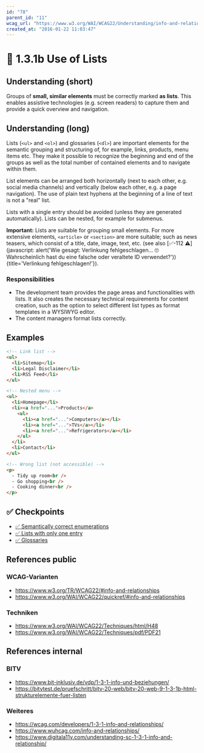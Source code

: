 ```yaml
---
id: "78"
parent_id: "11"
wcag_url: "https://www.w3.org/WAI/WCAG22/Understanding/info-and-relationships.html"
created_at: "2016-01-22 11:03:47"
---
```


# 📜 1.3.1b Use of Lists

## Understanding (short)

Groups of **small, similar elements** must be correctly marked **as lists**. This enables assistive technologies (e.g. screen readers) to capture them and provide a quick overview and navigation.

## Understanding (long)

Lists (`<ul>` and `<ol>`) and glossaries (`<dl>`) are important elements for the semantic grouping and structuring of, for example, links, products, menu items etc. They make it possible to recognize the beginning and end of the groups as well as the total number of contained elements and to navigate within them.

List elements can be arranged both horizontally (next to each other, e.g. social media channels) and vertically (below each other, e.g. a page navigation). The use of plain text hyphens at the beginning of a line of text is not a "real" list.

Lists with a single entry should be avoided (unless they are generated automatically). Lists can be nested, for example for submenus.

**Important:** Lists are suitable for grouping small elements. For more extensive elements, `<article>` or `<section>` are more suitable; such as news teasers, which consist of a title, date, image, text, etc. (see also [✅-112 ⚠️](javascript: alert('Wie gesagt: Verlinkung fehlgeschlagen... 🙄 Wahrscheinlich hast du eine falsche oder veraltete ID verwendet?')){title='Verlinkung fehlgeschlagen!'}).

### Responsibilities

- The development team provides the page areas and functionalities with lists. It also creates the necessary technical requirements for content creation, such as the option to select different list types as format templates in a WYSIWYG editor.
- The content managers format lists correctly.

## Examples

```html
<!-- Link list -->
<ul>
  <li>Sitemap</li>
  <li>Legal Disclaimer</li>
  <li>RSS Feed</li>
</ul>

<!-- Nested menu -->
<ul>
  <li>Homepage</li>
  <li><a href="...">Products</a>
    <ul>
      <li><a href="...">Computers</a></li>
      <li><a href="...">TVs</a></li>
      <li><a href="...">Refrigerators</a></li>
    </ul>
  </li>
  <li>Contact</li>
</ul>

<!-- Wrong list (not accessible) -->
<p>
  - Tidy up room<br />
  - Go shopping<br />
  - Cooking dinner<br />
</p>
```

## ✅ Checkpoints

- [✅ Semantically correct enumerations](semantically-correct-enumerations)
- [✅ Lists with only one entry](lists-with-only-one-entry)
- [✅ Glossaries](glossaries)

## References public

### WCAG-Varianten
- <https://www.w3.org/TR/WCAG22/#info-and-relationships>
- <https://www.w3.org/WAI/WCAG22/quickref/#info-and-relationships>

### Techniken
- <https://www.w3.org/WAI/WCAG22/Techniques/html/H48>
- <https://www.w3.org/WAI/WCAG22/Techniques/pdf/PDF21>

## References internal

### BITV
- <https://www.bit-inklusiv.de/vdp/1-3-1-info-und-beziehungen/>
- <https://bitvtest.de/pruefschritt/bitv-20-web/bitv-20-web-9-1-3-1b-html-strukturelemente-fuer-listen>

### Weiteres
- <https://wcag.com/developers/1-3-1-info-and-relationships/>
- <https://www.wuhcag.com/info-and-relationships/>
- <https://www.digitala11y.com/understanding-sc-1-3-1-info-and-relationship/>